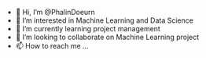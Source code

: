 - 👋 Hi, I’m @PhalinDoeurn
- 👀 I’m interested in Machine Learning and Data Science
- 🌱 I’m currently learning project management
- 💞️ I’m looking to collaborate on Machine Learning project
- 📫 How to reach me ...

<!---
PhalinDoeurn/PhalinDoeurn is a ✨ special ✨ repository because its `README.md` (this file) appears on your GitHub profile.
You can click the Preview link to take a look at your changes.
--->
